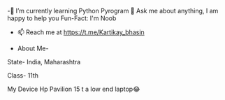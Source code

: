 -🌱 I’m currently learning Python Pyrogram
💬 Ask me about anything, I am happy to help you
Fun-Fact: I'm Noob
- 📫 Reach me at https://t.me/Kartikay_bhasin

- About Me-

State- India, Maharashtra

Class- 11th

My Device
Hp Pavilion 15 t a low end laptop😂



<!---
kartikay22/kartikay22 is a ✨ special ✨ repository because its `README.md` (this file) appears on your GitHub profile.
You can click the Preview link to take a look at your changes.
--->
